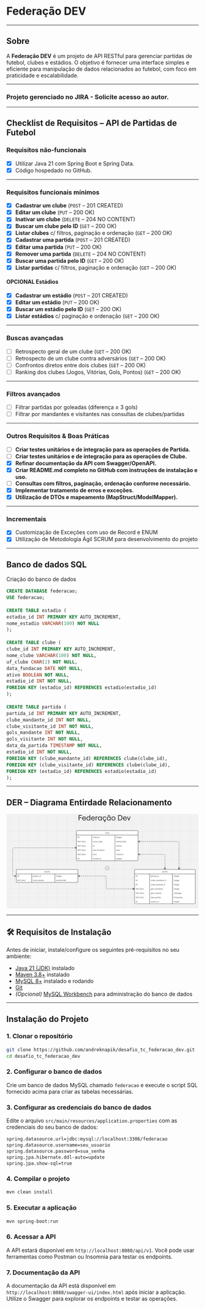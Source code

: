 # Federação DEV

---
## Sobre

A **Federação DEV** é um projeto de API RESTful para gerenciar partidas de futebol, clubes e estádios. O objetivo é fornecer uma interface simples e eficiente para manipulação de dados relacionados ao futebol, com foco em praticidade e escalabilidade.

---

### Projeto gerenciado no JIRA - Solicite acesso ao autor.

---

## Checklist de Requisitos – API de Partidas de Futebol

### Requisitos não-funcionais

- [x] Utilizar Java 21 com Spring Boot e Spring Data.
- [x] Código hospedado no GitHub.

---

### Requisitos funcionais mínimos

- [x] **Cadastrar um clube** (`POST` – 201 CREATED)
- [x] **Editar um clube** (`PUT` – 200 OK)
- [x] **Inativar um clube** (`DELETE` – 204 NO CONTENT)
- [x] **Buscar um clube pelo ID** (`GET` – 200 OK)
- [x] **Listar clubes** c/ filtros, paginação e ordenação (`GET` – 200 OK)
- [x] **Cadastrar uma partida** (`POST` – 201 CREATED)
- [x] **Editar uma partida** (`PUT` – 200 OK)
- [x] **Remover uma partida** (`DELETE` – 204 NO CONTENT)
- [x] **Buscar uma partida pelo ID** (`GET` – 200 OK)
- [x] **Listar partidas** c/ filtros, paginação e ordenação (`GET` – 200 OK)

#### OPCIONAL Estádios
- [x] **Cadastrar um estádio** (`POST` – 201 CREATED)
- [x] **Editar um estádio** (`PUT` – 200 OK)
- [x] **Buscar um estádio pelo ID** (`GET` – 200 OK)
- [x] **Listar estádios** c/ paginação e ordenação (`GET` – 200 OK)

---

### Buscas avançadas

- [ ] Retrospecto geral de um clube (`GET` – 200 OK)
- [ ] Retrospecto de um clube contra adversários (`GET` – 200 OK)
- [ ] Confrontos diretos entre dois clubes (`GET` – 200 OK)
- [ ] Ranking dos clubes (Jogos, Vitórias, Gols, Pontos) (`GET` – 200 OK)

---

### Filtros avançados

- [ ] Filtrar partidas por goleadas (diferença ≥ 3 gols)
- [ ] Filtrar por mandantes e visitantes nas consultas de clubes/partidas

---

### Outros Requisitos & Boas Práticas

- [ ] **Criar testes unitários e de integração para as operações de Partida.**
- [ ] **Criar testes unitários e de integração para as operações de Clube.**
- [x] **Refinar documentação da API com Swagger/OpenAPI.**
- [x] **Criar README.md completo no GitHub com instruções de instalação e uso.**
- [ ] **Consultas com filtros, paginação, ordenação conforme necessário.**
- [x] **Implementar tratamento de erros e exceções.**
- [x] **Utilização de DTOs e mapeamento (MapStruct/ModelMapper).**

---

### Incrementais

- [x] Customização de Exceções com uso de Record e ENUM
- [x] Utilização de Metodologia Ágil SCRUM para desenvolvimento do projeto

---

## Banco de dados SQL

Criação do banco de dados
```sql
CREATE DATABASE federacao;
USE federacao;

CREATE TABLE estadio (
estadio_id INT PRIMARY KEY AUTO_INCREMENT,
nome_estadio VARCHAR(100) NOT NULL
);

CREATE TABLE clube (
clube_id INT PRIMARY KEY AUTO_INCREMENT,
nome_clube VARCHAR(100) NOT NULL,
uf_clube CHAR(2) NOT NULL,
data_fundacao DATE NOT NULL,
ativo BOOLEAN NOT NULL,
estadio_id INT NOT NULL,
FOREIGN KEY (estadio_id) REFERENCES estadio(estadio_id)
);

CREATE TABLE partida (
partida_id INT PRIMARY KEY AUTO_INCREMENT,
clube_mandante_id INT NOT NULL,
clube_visitante_id INT NOT NULL,
gols_mandante INT NOT NULL,
gols_visitante INT NOT NULL,
data_da_partida TIMESTAMP NOT NULL,
estadio_id INT NOT NULL,
FOREIGN KEY (clube_mandante_id) REFERENCES clube(clube_id),
FOREIGN KEY (clube_visitante_id) REFERENCES clube(clube_id),
FOREIGN KEY (estadio_id) REFERENCES estadio(estadio_id)
);

```
---

## DER – Diagrama Entirdade Relacionamento

![DER do banco](der.png)

---

## 🛠️ Requisitos de Instalação

Antes de iniciar, instale/configure os seguintes pré-requisitos no seu ambiente:

- [Java 21 (JDK)](https://adoptium.net/pt/temurin/releases/?version=21) instalado
- [Maven 3.8+](https://maven.apache.org/download.cgi) instalado
- [MySQL 8+](https://dev.mysql.com/downloads/) instalado e rodando
- [Git](https://git-scm.com/)
- *(Opcional)* [MySQL Workbench](https://dev.mysql.com/downloads/workbench/) para administração do banco de dados

---

## Instalação do Projeto

### 1. Clonar o repositório

```sh
git clone https://github.com/andreknapik/desafio_tc_federacao_dev.git
cd desafio_tc_federacao_dev
```

### 2. Configurar o banco de dados
Crie um banco de dados MySQL chamado `federacao` e execute o script SQL fornecido acima para criar as tabelas necessárias.
### 3. Configurar as credenciais do banco de dados
Edite o arquivo `src/main/resources/application.properties` com as credenciais do seu banco de dados:

```properties
spring.datasource.url=jdbc:mysql://localhost:3306/federacao
spring.datasource.username=seu_usuario
spring.datasource.password=sua_senha
spring.jpa.hibernate.ddl-auto=update
spring.jpa.show-sql=true
```
### 4. Compilar o projeto
```sh
mvn clean install
```
### 5. Executar a aplicação
```sh
mvn spring-boot:run
```
### 6. Acessar a API
A API estará disponível em `http://localhost:8080/api/v1`. Você pode usar ferramentas como Postman ou Insomnia para testar os endpoints.
### 7. Documentação da API
A documentação da API está disponível em `http://localhost:8080/swagger-ui/index.html` após iniciar a aplicação. Utilize o Swagger para explorar os endpoints e testar as operações.

